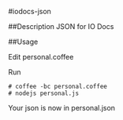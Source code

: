 #iodocs-json

##Description
JSON for IO Docs

##Usage

Edit personal.coffee

Run

    # coffee -bc personal.coffee
    # nodejs personal.js

Your json is now in personal.json
